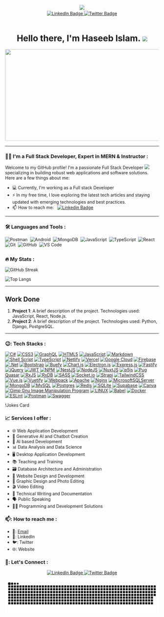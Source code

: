 <div align="center">
<div id="header">
  <img src="https://media.giphy.com/media/M9gbBd9nbDrOTu1Mqx/giphy.gif" width="100"/>
</div>

<div id="badges">
  <a href="your-linkedin-URL">
    <img src="https://img.shields.io/badge/LinkedIn-blue?style=for-the-badge&logo=linkedin&logoColor=white" alt="LinkedIn Badge"/>
  </a>
  <a href="your-twitter-URL">
    <img src="https://img.shields.io/badge/Twitter-blue?style=for-the-badge&logo=twitter&logoColor=white" alt="Twitter Badge"/>
  </a>
</div>
<div>
<img 
src="https://komarev.com/ghpvc/?username=haseeb-islam&style=flat-square&color=blue" alt=""/>
</div>
<h1>
Hello there, I'm Haseeb Islam.
  <img src="https://media.giphy.com/media/hvRJCLFzcasrR4ia7z/giphy.gif" width="30px"/>
</h1>
<div >
  <img src="https://media.giphy.com/media/dWesBcTLavkZuG35MI/giphy.gif" width="600" height="300"/>
</div>

</div>

---

### :man_technologist: I'm a Full Stack Developer, Expert in MERN & Instructor :

Welcome to my GitHub profile! I'm a passionate Full Stack Developer <img src="https://media.giphy.com/media/WUlplcMpOCEmTGBtBW/giphy.gif" width="30"> specializing in building robust web applications and software solutions. Here are a few things about me:

- 💻 Currently, I'm working as a Full stack Developer
- ⚡ In my free time, I love exploring the latest tech articles and staying updated with emerging technologies and best practices.
- 📫 How to reach me: &nbsp; [![Linkedin Badge](https://img.shields.io/badge/-Haseeb-blue?style=flat&logo=Linkedin&logoColor=white)](https://www.linkedin.com/in/haseeb-islam-44123a124)
---

### :hammer_and_wrench: Languages and Tools :

<div>

<img src="https://www.vectorlogo.zone/logos/getpostman/getpostman-icon.svg" title="Postman"  alt="Postman" width="40" height="40"/>&nbsp; <img src="https://www.vectorlogo.zone/logos/android/android-icon.svg" title="Android"  alt="Android" width="40" height="40"/> &nbsp;<img src="https://www.vectorlogo.zone/logos/mongodb/mongodb-icon.svg" title="MongoDB"  alt="MongoDB" width="40" height="40"/>&nbsp; <img src="https://www.vectorlogo.zone/logos/javascript/javascript-icon.svg" title="JavaScript"  alt="JavaScript" width="40" height="40"/>&nbsp; <img src="https://www.vectorlogo.zone/logos/typescriptlang/typescriptlang-icon.svg" title="TypeScript"  alt="TypeScript" width="40" height="40"/>&nbsp; <img src="https://www.vectorlogo.zone/logos/reactjs/reactjs-icon.svg" title="React"  alt="React" width="40" height="40"/>&nbsp; <img src="https://www.vectorlogo.zone/logos/git-scm/git-scm-icon.svg" title="Git"  alt="Git" width="40" height="40"/>&nbsp; <img src="https://www.vectorlogo.zone/logos/github/github-icon.svg" title="GitHub"  alt="GitHub" width="40" height="40"/>&nbsp; <img src="https://www.vectorlogo.zone/logos/visualstudio_code/visualstudio_code-icon.svg" title="VS Code"  alt="VS Code" width="40" height="40"/>&nbsp;

## </div>

### :fire: My Stats :

![GitHub Streak](https://git.io/streak-stats)


![Top Langs](https://github.com/anuraghazra/github-readme-stats)

---

<p dir="auto">

</p>


## Work Done

1. **Project 1**: A brief description of the project. Technologies used: JavaScript, React, Node.js.
2. **Project 2**: A brief description of the project. Technologies used: Python, Django, PostgreSQL.

---

### 😉: Tech Stacks :

<p dir="auto"><a target="_blank" rel="noopener noreferrer nofollow" href="https://camo.githubusercontent.com/9070bda5578330be6a2439488dbe3713cf1dd07d060da060156ed59d8e644e6a/68747470733a2f2f696d672e736869656c64732e696f2f62616467652f632532332d2532333233393132302e7376673f7374796c653d666c61742d737175617265266c6f676f3d632d7368617270266c6f676f436f6c6f723d7768697465"><img src="https://camo.githubusercontent.com/9070bda5578330be6a2439488dbe3713cf1dd07d060da060156ed59d8e644e6a/68747470733a2f2f696d672e736869656c64732e696f2f62616467652f632532332d2532333233393132302e7376673f7374796c653d666c61742d737175617265266c6f676f3d632d7368617270266c6f676f436f6c6f723d7768697465" alt="C#" data-canonical-src="https://img.shields.io/badge/c%23-%23239120.svg?style=flat-square&amp;logo=c-sharp&amp;logoColor=white" style="max-width: 100%;"></a> <a target="_blank" rel="noopener noreferrer nofollow" href="https://camo.githubusercontent.com/e2d25bc989a23b76aa938ca165df7b3083d82131009a4aa20e65e53fdbba89d9/68747470733a2f2f696d672e736869656c64732e696f2f62616467652f637373332d2532333135373242362e7376673f7374796c653d666c61742d737175617265266c6f676f3d63737333266c6f676f436f6c6f723d7768697465"><img src="https://camo.githubusercontent.com/e2d25bc989a23b76aa938ca165df7b3083d82131009a4aa20e65e53fdbba89d9/68747470733a2f2f696d672e736869656c64732e696f2f62616467652f637373332d2532333135373242362e7376673f7374796c653d666c61742d737175617265266c6f676f3d63737333266c6f676f436f6c6f723d7768697465" alt="CSS3" data-canonical-src="https://img.shields.io/badge/css3-%231572B6.svg?style=flat-square&amp;logo=css3&amp;logoColor=white" style="max-width: 100%;"></a> <a target="_blank" rel="noopener noreferrer nofollow" href="https://camo.githubusercontent.com/3c16cf910a0b573094a26df4655595f4ab44da588a3a4867c202fa97566f5c26/68747470733a2f2f696d672e736869656c64732e696f2f62616467652f2d4772617068514c2d4531303039383f7374796c653d666c61742d737175617265266c6f676f3d6772617068716c266c6f676f436f6c6f723d7768697465"><img src="https://camo.githubusercontent.com/3c16cf910a0b573094a26df4655595f4ab44da588a3a4867c202fa97566f5c26/68747470733a2f2f696d672e736869656c64732e696f2f62616467652f2d4772617068514c2d4531303039383f7374796c653d666c61742d737175617265266c6f676f3d6772617068716c266c6f676f436f6c6f723d7768697465" alt="GraphQL" data-canonical-src="https://img.shields.io/badge/-GraphQL-E10098?style=flat-square&amp;logo=graphql&amp;logoColor=white" style="max-width: 100%;"></a> <a target="_blank" rel="noopener noreferrer nofollow" href="https://camo.githubusercontent.com/ddbb9d47f09a06ce01d6ac30bf652d1f83873372b4f64902589cedc28eb998b4/68747470733a2f2f696d672e736869656c64732e696f2f62616467652f68746d6c352d2532334533344632362e7376673f7374796c653d666c61742d737175617265266c6f676f3d68746d6c35266c6f676f436f6c6f723d7768697465"><img src="https://camo.githubusercontent.com/ddbb9d47f09a06ce01d6ac30bf652d1f83873372b4f64902589cedc28eb998b4/68747470733a2f2f696d672e736869656c64732e696f2f62616467652f68746d6c352d2532334533344632362e7376673f7374796c653d666c61742d737175617265266c6f676f3d68746d6c35266c6f676f436f6c6f723d7768697465" alt="HTML5" data-canonical-src="https://img.shields.io/badge/html5-%23E34F26.svg?style=flat-square&amp;logo=html5&amp;logoColor=white" style="max-width: 100%;"></a> <a target="_blank" rel="noopener noreferrer nofollow" href="https://camo.githubusercontent.com/1b8af0599626d412ec5dbd3d70f79a59de430bad2d51c2f6f2017fc37ab19f13/68747470733a2f2f696d672e736869656c64732e696f2f62616467652f6a6176617363726970742d2532333332333333302e7376673f7374796c653d666c61742d737175617265266c6f676f3d6a617661736372697074266c6f676f436f6c6f723d253233463744463145"><img src="https://camo.githubusercontent.com/1b8af0599626d412ec5dbd3d70f79a59de430bad2d51c2f6f2017fc37ab19f13/68747470733a2f2f696d672e736869656c64732e696f2f62616467652f6a6176617363726970742d2532333332333333302e7376673f7374796c653d666c61742d737175617265266c6f676f3d6a617661736372697074266c6f676f436f6c6f723d253233463744463145" alt="JavaScript" data-canonical-src="https://img.shields.io/badge/javascript-%23323330.svg?style=flat-square&amp;logo=javascript&amp;logoColor=%23F7DF1E" style="max-width: 100%;"></a> <a target="_blank" rel="noopener noreferrer nofollow" href="https://camo.githubusercontent.com/c545723faffb0f07b69d900cb88f3adb823bc7ed19a5d7f5bc41d886f42bb2e8/68747470733a2f2f696d672e736869656c64732e696f2f62616467652f6d61726b646f776e2d2532333030303030302e7376673f7374796c653d666c61742d737175617265266c6f676f3d6d61726b646f776e266c6f676f436f6c6f723d7768697465"><img src="https://camo.githubusercontent.com/c545723faffb0f07b69d900cb88f3adb823bc7ed19a5d7f5bc41d886f42bb2e8/68747470733a2f2f696d672e736869656c64732e696f2f62616467652f6d61726b646f776e2d2532333030303030302e7376673f7374796c653d666c61742d737175617265266c6f676f3d6d61726b646f776e266c6f676f436f6c6f723d7768697465" alt="Markdown" data-canonical-src="https://img.shields.io/badge/markdown-%23000000.svg?style=flat-square&amp;logo=markdown&amp;logoColor=white" style="max-width: 100%;"></a> <a target="_blank" rel="noopener noreferrer nofollow" href="https://camo.githubusercontent.com/8df1c647451ee6ca2541eb7c0c2910014c5be564de24a28bf2de82effae686d6/68747470733a2f2f696d672e736869656c64732e696f2f62616467652f7368656c6c5f7363726970742d2532333132313031312e7376673f7374796c653d666c61742d737175617265266c6f676f3d676e752d62617368266c6f676f436f6c6f723d7768697465"><img src="https://camo.githubusercontent.com/8df1c647451ee6ca2541eb7c0c2910014c5be564de24a28bf2de82effae686d6/68747470733a2f2f696d672e736869656c64732e696f2f62616467652f7368656c6c5f7363726970742d2532333132313031312e7376673f7374796c653d666c61742d737175617265266c6f676f3d676e752d62617368266c6f676f436f6c6f723d7768697465" alt="Shell Script" data-canonical-src="https://img.shields.io/badge/shell_script-%23121011.svg?style=flat-square&amp;logo=gnu-bash&amp;logoColor=white" style="max-width: 100%;"></a> <a target="_blank" rel="noopener noreferrer nofollow" href="https://camo.githubusercontent.com/e47744ab8583aa63067423709493ead6d902dfb66dd3ea9b1770e2a960e024b8/68747470733a2f2f696d672e736869656c64732e696f2f62616467652f747970657363726970742d2532333030374143432e7376673f7374796c653d666c61742d737175617265266c6f676f3d74797065736372697074266c6f676f436f6c6f723d7768697465"><img src="https://camo.githubusercontent.com/e47744ab8583aa63067423709493ead6d902dfb66dd3ea9b1770e2a960e024b8/68747470733a2f2f696d672e736869656c64732e696f2f62616467652f747970657363726970742d2532333030374143432e7376673f7374796c653d666c61742d737175617265266c6f676f3d74797065736372697074266c6f676f436f6c6f723d7768697465" alt="TypeScript" data-canonical-src="https://img.shields.io/badge/typescript-%23007ACC.svg?style=flat-square&amp;logo=typescript&amp;logoColor=white" style="max-width: 100%;"></a> <a target="_blank" rel="noopener noreferrer nofollow" href="https://camo.githubusercontent.com/90d65f9ce0090ea5dc7efb645b6c53eb68b335c65c972152f3dd1868583f9476/68747470733a2f2f696d672e736869656c64732e696f2f62616467652f6e65746c6966792d2532333030303030302e7376673f7374796c653d666c61742d737175617265266c6f676f3d6e65746c696679266c6f676f436f6c6f723d23303043374237"><img src="https://camo.githubusercontent.com/90d65f9ce0090ea5dc7efb645b6c53eb68b335c65c972152f3dd1868583f9476/68747470733a2f2f696d672e736869656c64732e696f2f62616467652f6e65746c6966792d2532333030303030302e7376673f7374796c653d666c61742d737175617265266c6f676f3d6e65746c696679266c6f676f436f6c6f723d23303043374237" alt="Netlify" data-canonical-src="https://img.shields.io/badge/netlify-%23000000.svg?style=flat-square&amp;logo=netlify&amp;logoColor=#00C7B7" style="max-width: 100%;"></a> <a target="_blank" rel="noopener noreferrer nofollow" href="https://camo.githubusercontent.com/ea5b121cf2db12377b1f52f823e3659ad58d06df73e5e96b3b2b2664a4487127/68747470733a2f2f696d672e736869656c64732e696f2f62616467652f76657263656c2d2532333030303030302e7376673f7374796c653d666c61742d737175617265266c6f676f3d76657263656c266c6f676f436f6c6f723d7768697465"><img src="https://camo.githubusercontent.com/ea5b121cf2db12377b1f52f823e3659ad58d06df73e5e96b3b2b2664a4487127/68747470733a2f2f696d672e736869656c64732e696f2f62616467652f76657263656c2d2532333030303030302e7376673f7374796c653d666c61742d737175617265266c6f676f3d76657263656c266c6f676f436f6c6f723d7768697465" alt="Vercel" data-canonical-src="https://img.shields.io/badge/vercel-%23000000.svg?style=flat-square&amp;logo=vercel&amp;logoColor=white" style="max-width: 100%;"></a> <a target="_blank" rel="noopener noreferrer nofollow" href="https://camo.githubusercontent.com/14f1ffe64487ea945913338131249986efc38a09e60152ec23f863b3e60bd433/68747470733a2f2f696d672e736869656c64732e696f2f62616467652f476f6f676c65253230436c6f75642d2532333432383546342e7376673f7374796c653d666c61742d737175617265266c6f676f3d676f6f676c652d636c6f7564266c6f676f436f6c6f723d7768697465"><img src="https://camo.githubusercontent.com/14f1ffe64487ea945913338131249986efc38a09e60152ec23f863b3e60bd433/68747470733a2f2f696d672e736869656c64732e696f2f62616467652f476f6f676c65253230436c6f75642d2532333432383546342e7376673f7374796c653d666c61742d737175617265266c6f676f3d676f6f676c652d636c6f7564266c6f676f436f6c6f723d7768697465" alt="Google Cloud" data-canonical-src="https://img.shields.io/badge/Google%20Cloud-%234285F4.svg?style=flat-square&amp;logo=google-cloud&amp;logoColor=white" style="max-width: 100%;"></a> <a target="_blank" rel="noopener noreferrer nofollow" href="https://camo.githubusercontent.com/9a83fe3199e2efb0e43f2d292a8ba0174f8747f6c890a7467a9bf50661263584/68747470733a2f2f696d672e736869656c64732e696f2f62616467652f66697265626173652d2532333033394245352e7376673f7374796c653d666c61742d737175617265266c6f676f3d6669726562617365"><img src="https://camo.githubusercontent.com/9a83fe3199e2efb0e43f2d292a8ba0174f8747f6c890a7467a9bf50661263584/68747470733a2f2f696d672e736869656c64732e696f2f62616467652f66697265626173652d2532333033394245352e7376673f7374796c653d666c61742d737175617265266c6f676f3d6669726562617365" alt="Firebase" data-canonical-src="https://img.shields.io/badge/firebase-%23039BE5.svg?style=flat-square&amp;logo=firebase" style="max-width: 100%;"></a> <a target="_blank" rel="noopener noreferrer nofollow" href="https://camo.githubusercontent.com/c938fb5fb2b45116caf67c9d92ca2447e0914f6fd7c27384b018b50ad3c1b8cd/68747470733a2f2f696d672e736869656c64732e696f2f62616467652f2e4e45542d3543324439313f7374796c653d666c61742d737175617265266c6f676f3d2e6e6574266c6f676f436f6c6f723d7768697465"><img src="https://camo.githubusercontent.com/c938fb5fb2b45116caf67c9d92ca2447e0914f6fd7c27384b018b50ad3c1b8cd/68747470733a2f2f696d672e736869656c64732e696f2f62616467652f2e4e45542d3543324439313f7374796c653d666c61742d737175617265266c6f676f3d2e6e6574266c6f676f436f6c6f723d7768697465" alt=".Net" data-canonical-src="https://img.shields.io/badge/.NET-5C2D91?style=flat-square&amp;logo=.net&amp;logoColor=white" style="max-width: 100%;"></a> <a target="_blank" rel="noopener noreferrer nofollow" href="https://camo.githubusercontent.com/b30170f308d5a07b086660f2d0b3eb175d8e6f68acaec40d2cd4e5d069865519/68747470733a2f2f696d672e736869656c64732e696f2f62616467652f626f6f7473747261702d2532333536334437432e7376673f7374796c653d666c61742d737175617265266c6f676f3d626f6f747374726170266c6f676f436f6c6f723d7768697465"><img src="https://camo.githubusercontent.com/b30170f308d5a07b086660f2d0b3eb175d8e6f68acaec40d2cd4e5d069865519/68747470733a2f2f696d672e736869656c64732e696f2f62616467652f626f6f7473747261702d2532333536334437432e7376673f7374796c653d666c61742d737175617265266c6f676f3d626f6f747374726170266c6f676f436f6c6f723d7768697465" alt="Bootstrap" data-canonical-src="https://img.shields.io/badge/bootstrap-%23563D7C.svg?style=flat-square&amp;logo=bootstrap&amp;logoColor=white" style="max-width: 100%;"></a> <a target="_blank" rel="noopener noreferrer nofollow" href="https://camo.githubusercontent.com/1be0112cc1793d47839a89eaf71f5ea4a422dbf78f989fa82e7c18acb089b846/68747470733a2f2f696d672e736869656c64732e696f2f62616467652f42756566792d3739353744353f7374796c653d666c61742d737175617265266c6f676f3d6275656679266c6f676f436f6c6f723d343832383945"><img src="https://camo.githubusercontent.com/1be0112cc1793d47839a89eaf71f5ea4a422dbf78f989fa82e7c18acb089b846/68747470733a2f2f696d672e736869656c64732e696f2f62616467652f42756566792d3739353744353f7374796c653d666c61742d737175617265266c6f676f3d6275656679266c6f676f436f6c6f723d343832383945" alt="Buefy" data-canonical-src="https://img.shields.io/badge/Buefy-7957D5?style=flat-square&amp;logo=buefy&amp;logoColor=48289E" style="max-width: 100%;"></a> <a target="_blank" rel="noopener noreferrer nofollow" href="https://camo.githubusercontent.com/a03f3e23a71704357872511e8f11d702ceb56cc1808f725083e42c0af4cb17ae/68747470733a2f2f696d672e736869656c64732e696f2f62616467652f63686172742e6a732d4635373838442e7376673f7374796c653d666c61742d737175617265266c6f676f3d63686172742e6a73266c6f676f436f6c6f723d7768697465"><img src="https://camo.githubusercontent.com/a03f3e23a71704357872511e8f11d702ceb56cc1808f725083e42c0af4cb17ae/68747470733a2f2f696d672e736869656c64732e696f2f62616467652f63686172742e6a732d4635373838442e7376673f7374796c653d666c61742d737175617265266c6f676f3d63686172742e6a73266c6f676f436f6c6f723d7768697465" alt="Chart.js" data-canonical-src="https://img.shields.io/badge/chart.js-F5788D.svg?style=flat-square&amp;logo=chart.js&amp;logoColor=white" style="max-width: 100%;"></a> <a target="_blank" rel="noopener noreferrer nofollow" href="https://camo.githubusercontent.com/215614f3972eaf052585cd26cd524a0e29163e7cd9990040582f7e4a6517a7bf/68747470733a2f2f696d672e736869656c64732e696f2f62616467652f456c656374726f6e2d3139313937303f7374796c653d666c61742d737175617265266c6f676f3d456c656374726f6e266c6f676f436f6c6f723d7768697465"><img src="https://camo.githubusercontent.com/215614f3972eaf052585cd26cd524a0e29163e7cd9990040582f7e4a6517a7bf/68747470733a2f2f696d672e736869656c64732e696f2f62616467652f456c656374726f6e2d3139313937303f7374796c653d666c61742d737175617265266c6f676f3d456c656374726f6e266c6f676f436f6c6f723d7768697465" alt="Electron.js" data-canonical-src="https://img.shields.io/badge/Electron-191970?style=flat-square&amp;logo=Electron&amp;logoColor=white" style="max-width: 100%;"></a> <a target="_blank" rel="noopener noreferrer nofollow" href="https://camo.githubusercontent.com/edeed4da91bf97f8a08c798584bf3b95a49dae791a2a6a1121516c9a06a2964d/68747470733a2f2f696d672e736869656c64732e696f2f62616467652f657870726573732e6a732d2532333430346435392e7376673f7374796c653d666c61742d737175617265266c6f676f3d65787072657373266c6f676f436f6c6f723d253233363144414642"><img src="https://camo.githubusercontent.com/edeed4da91bf97f8a08c798584bf3b95a49dae791a2a6a1121516c9a06a2964d/68747470733a2f2f696d672e736869656c64732e696f2f62616467652f657870726573732e6a732d2532333430346435392e7376673f7374796c653d666c61742d737175617265266c6f676f3d65787072657373266c6f676f436f6c6f723d253233363144414642" alt="Express.js" data-canonical-src="https://img.shields.io/badge/express.js-%23404d59.svg?style=flat-square&amp;logo=express&amp;logoColor=%2361DAFB" style="max-width: 100%;"></a> <a target="_blank" rel="noopener noreferrer nofollow" href="https://camo.githubusercontent.com/c38db91fb7d56a035133e7c8f80645db84269b4d92e5286cd03bb7a90ab65f27/68747470733a2f2f696d672e736869656c64732e696f2f62616467652f666173746966792d2532333030303030302e7376673f7374796c653d666c61742d737175617265266c6f676f3d66617374696679266c6f676f436f6c6f723d7768697465"><img src="https://camo.githubusercontent.com/c38db91fb7d56a035133e7c8f80645db84269b4d92e5286cd03bb7a90ab65f27/68747470733a2f2f696d672e736869656c64732e696f2f62616467652f666173746966792d2532333030303030302e7376673f7374796c653d666c61742d737175617265266c6f676f3d66617374696679266c6f676f436f6c6f723d7768697465" alt="Fastify" data-canonical-src="https://img.shields.io/badge/fastify-%23000000.svg?style=flat-square&amp;logo=fastify&amp;logoColor=white" style="max-width: 100%;"></a> <a target="_blank" rel="noopener noreferrer nofollow" href="https://camo.githubusercontent.com/b136ed2dbf43f85ad16671830778d6a7e20609c9fecd3ed14964a53d4fc14dc5/68747470733a2f2f696d672e736869656c64732e696f2f62616467652f6a71756572792d2532333037363941442e7376673f7374796c653d666c61742d737175617265266c6f676f3d6a7175657279266c6f676f436f6c6f723d7768697465"><img src="https://camo.githubusercontent.com/b136ed2dbf43f85ad16671830778d6a7e20609c9fecd3ed14964a53d4fc14dc5/68747470733a2f2f696d672e736869656c64732e696f2f62616467652f6a71756572792d2532333037363941442e7376673f7374796c653d666c61742d737175617265266c6f676f3d6a7175657279266c6f676f436f6c6f723d7768697465" alt="jQuery" data-canonical-src="https://img.shields.io/badge/jquery-%230769AD.svg?style=flat-square&amp;logo=jquery&amp;logoColor=white" style="max-width: 100%;"></a> <a target="_blank" rel="noopener noreferrer nofollow" href="https://camo.githubusercontent.com/f34861796a7782eff585a072a5a585ba595ed2a8ac895d9aa63c71f2ecdf2708/68747470733a2f2f696d672e736869656c64732e696f2f62616467652f4a57542d626c61636b3f7374796c653d666c61742d737175617265266c6f676f3d4a534f4e253230776562253230746f6b656e73"><img src="https://camo.githubusercontent.com/f34861796a7782eff585a072a5a585ba595ed2a8ac895d9aa63c71f2ecdf2708/68747470733a2f2f696d672e736869656c64732e696f2f62616467652f4a57542d626c61636b3f7374796c653d666c61742d737175617265266c6f676f3d4a534f4e253230776562253230746f6b656e73" alt="JWT" data-canonical-src="https://img.shields.io/badge/JWT-black?style=flat-square&amp;logo=JSON%20web%20tokens" style="max-width: 100%;"></a> <a target="_blank" rel="noopener noreferrer nofollow" href="https://camo.githubusercontent.com/b3690ef695822f3c51e2cdd9e162b3f1251a18d8bdea5fcbe33e9439a2317f9e/68747470733a2f2f696d672e736869656c64732e696f2f62616467652f4e504d2d2532333030303030302e7376673f7374796c653d666c61742d737175617265266c6f676f3d6e706d266c6f676f436f6c6f723d7768697465"><img src="https://camo.githubusercontent.com/b3690ef695822f3c51e2cdd9e162b3f1251a18d8bdea5fcbe33e9439a2317f9e/68747470733a2f2f696d672e736869656c64732e696f2f62616467652f4e504d2d2532333030303030302e7376673f7374796c653d666c61742d737175617265266c6f676f3d6e706d266c6f676f436f6c6f723d7768697465" alt="NPM" data-canonical-src="https://img.shields.io/badge/NPM-%23000000.svg?style=flat-square&amp;logo=npm&amp;logoColor=white" style="max-width: 100%;"></a> <a target="_blank" rel="noopener noreferrer nofollow" href="https://camo.githubusercontent.com/f0b147a1856b007e4754aa022fba0565c4c8333bc1a71f1a77fdf1e238b2ce41/68747470733a2f2f696d672e736869656c64732e696f2f62616467652f6e6573746a732d2532334530323334452e7376673f7374796c653d666c61742d737175617265266c6f676f3d6e6573746a73266c6f676f436f6c6f723d7768697465"><img src="https://camo.githubusercontent.com/f0b147a1856b007e4754aa022fba0565c4c8333bc1a71f1a77fdf1e238b2ce41/68747470733a2f2f696d672e736869656c64732e696f2f62616467652f6e6573746a732d2532334530323334452e7376673f7374796c653d666c61742d737175617265266c6f676f3d6e6573746a73266c6f676f436f6c6f723d7768697465" alt="NestJS" data-canonical-src="https://img.shields.io/badge/nestjs-%23E0234E.svg?style=flat-square&amp;logo=nestjs&amp;logoColor=white" style="max-width: 100%;"></a> <a target="_blank" rel="noopener noreferrer nofollow" href="https://camo.githubusercontent.com/bc10a977b84d2c695fce51e46a7c262ca8b0970216d7d458aed3dbf25d2ac087/68747470733a2f2f696d672e736869656c64732e696f2f62616467652f6e6f64652e6a732d3644413535463f7374796c653d666c61742d737175617265266c6f676f3d6e6f64652e6a73266c6f676f436f6c6f723d7768697465"><img src="https://camo.githubusercontent.com/bc10a977b84d2c695fce51e46a7c262ca8b0970216d7d458aed3dbf25d2ac087/68747470733a2f2f696d672e736869656c64732e696f2f62616467652f6e6f64652e6a732d3644413535463f7374796c653d666c61742d737175617265266c6f676f3d6e6f64652e6a73266c6f676f436f6c6f723d7768697465" alt="NodeJS" data-canonical-src="https://img.shields.io/badge/node.js-6DA55F?style=flat-square&amp;logo=node.js&amp;logoColor=white" style="max-width: 100%;"></a> <a target="_blank" rel="noopener noreferrer nofollow" href="https://camo.githubusercontent.com/c562a5c5da71d26d05a28decf64626321625ab516e5aade495315bdd57b3e796/68747470733a2f2f696d672e736869656c64732e696f2f62616467652f4e7578742d626c61636b3f7374796c653d666c61742d737175617265266c6f676f3d6e7578742e6a73266c6f676f436f6c6f723d7768697465"><img src="https://camo.githubusercontent.com/c562a5c5da71d26d05a28decf64626321625ab516e5aade495315bdd57b3e796/68747470733a2f2f696d672e736869656c64732e696f2f62616467652f4e7578742d626c61636b3f7374796c653d666c61742d737175617265266c6f676f3d6e7578742e6a73266c6f676f436f6c6f723d7768697465" alt="NuxtJS" data-canonical-src="https://img.shields.io/badge/Nuxt-black?style=flat-square&amp;logo=nuxt.js&amp;logoColor=white" style="max-width: 100%;"></a> <a target="_blank" rel="noopener noreferrer nofollow" href="https://camo.githubusercontent.com/cbdb2d5aa66c7b1a7e5f435c76f9c2ddf12f84e6d925dcd4087a3f37a8573dd7/68747470733a2f2f696d672e736869656c64732e696f2f62616467652f70352e6a732d4544323235443f7374796c653d666c61742d737175617265266c6f676f3d70352e6a73266c6f676f436f6c6f723d464646464646"><img src="https://camo.githubusercontent.com/cbdb2d5aa66c7b1a7e5f435c76f9c2ddf12f84e6d925dcd4087a3f37a8573dd7/68747470733a2f2f696d672e736869656c64732e696f2f62616467652f70352e6a732d4544323235443f7374796c653d666c61742d737175617265266c6f676f3d70352e6a73266c6f676f436f6c6f723d464646464646" alt="p5js" data-canonical-src="https://img.shields.io/badge/p5.js-ED225D?style=flat-square&amp;logo=p5.js&amp;logoColor=FFFFFF" style="max-width: 100%;"></a> <a target="_blank" rel="noopener noreferrer nofollow" href="https://camo.githubusercontent.com/2667b952429c4b4c718a500b3373aeead046c5b0dc9529abcd9f56b3f2aaafb4/68747470733a2f2f696d672e736869656c64732e696f2f62616467652f5075672d4646463f7374796c653d666c61742d737175617265266c6f676f3d707567266c6f676f436f6c6f723d413836343534"><img src="https://camo.githubusercontent.com/2667b952429c4b4c718a500b3373aeead046c5b0dc9529abcd9f56b3f2aaafb4/68747470733a2f2f696d672e736869656c64732e696f2f62616467652f5075672d4646463f7374796c653d666c61742d737175617265266c6f676f3d707567266c6f676f436f6c6f723d413836343534" alt="Pug" data-canonical-src="https://img.shields.io/badge/Pug-FFF?style=flat-square&amp;logo=pug&amp;logoColor=A86454" style="max-width: 100%;"></a> <a href="https://img.shields.io/badge/Quasar-16B7FB?style=flat-square&amp;logo=quasar&amp;logoColor=black" rel="nofollow">Quasar</a> <a target="_blank" rel="noopener noreferrer nofollow" href="https://camo.githubusercontent.com/de5ed331c89afbf10663263dafba86a36e2968f6980836908dd0b617105adca6/68747470733a2f2f696d672e736869656c64732e696f2f62616467652f72786a732d2532334237313738432e7376673f7374796c653d666c61742d737175617265266c6f676f3d726561637469766578266c6f676f436f6c6f723d7768697465"><img src="https://camo.githubusercontent.com/de5ed331c89afbf10663263dafba86a36e2968f6980836908dd0b617105adca6/68747470733a2f2f696d672e736869656c64732e696f2f62616467652f72786a732d2532334237313738432e7376673f7374796c653d666c61742d737175617265266c6f676f3d726561637469766578266c6f676f436f6c6f723d7768697465" alt="RxJS" data-canonical-src="https://img.shields.io/badge/rxjs-%23B7178C.svg?style=flat-square&amp;logo=reactivex&amp;logoColor=white" style="max-width: 100%;"></a> <a target="_blank" rel="noopener noreferrer nofollow" href="https://camo.githubusercontent.com/de5ed331c89afbf10663263dafba86a36e2968f6980836908dd0b617105adca6/68747470733a2f2f696d672e736869656c64732e696f2f62616467652f72786a732d2532334237313738432e7376673f7374796c653d666c61742d737175617265266c6f676f3d726561637469766578266c6f676f436f6c6f723d7768697465"><img src="https://camo.githubusercontent.com/de5ed331c89afbf10663263dafba86a36e2968f6980836908dd0b617105adca6/68747470733a2f2f696d672e736869656c64732e696f2f62616467652f72786a732d2532334237313738432e7376673f7374796c653d666c61742d737175617265266c6f676f3d726561637469766578266c6f676f436f6c6f723d7768697465" alt="RxDB" data-canonical-src="https://img.shields.io/badge/rxjs-%23B7178C.svg?style=flat-square&amp;logo=reactivex&amp;logoColor=white" style="max-width: 100%;"></a> <a target="_blank" rel="noopener noreferrer nofollow" href="https://camo.githubusercontent.com/ea61daeeace8d8828248397eddadeef95376bcd4f0d359a873845f29cf4658bf/68747470733a2f2f696d672e736869656c64732e696f2f62616467652f534153532d686f7470696e6b2e7376673f7374796c653d666c61742d737175617265266c6f676f3d53415353266c6f676f436f6c6f723d7768697465"><img src="https://camo.githubusercontent.com/ea61daeeace8d8828248397eddadeef95376bcd4f0d359a873845f29cf4658bf/68747470733a2f2f696d672e736869656c64732e696f2f62616467652f534153532d686f7470696e6b2e7376673f7374796c653d666c61742d737175617265266c6f676f3d53415353266c6f676f436f6c6f723d7768697465" alt="SASS" data-canonical-src="https://img.shields.io/badge/SASS-hotpink.svg?style=flat-square&amp;logo=SASS&amp;logoColor=white" style="max-width: 100%;"></a> <a target="_blank" rel="noopener noreferrer nofollow" href="https://camo.githubusercontent.com/4e6ab29797212dc8ae1c27602f76bff6b63873b2b7f8e711333b14f79dd0c952/68747470733a2f2f696d672e736869656c64732e696f2f62616467652f536f636b65742e696f2d626c61636b3f7374796c653d666c61742d737175617265266c6f676f3d736f636b65742e696f266261646765436f6c6f723d303130313031"><img src="https://camo.githubusercontent.com/4e6ab29797212dc8ae1c27602f76bff6b63873b2b7f8e711333b14f79dd0c952/68747470733a2f2f696d672e736869656c64732e696f2f62616467652f536f636b65742e696f2d626c61636b3f7374796c653d666c61742d737175617265266c6f676f3d736f636b65742e696f266261646765436f6c6f723d303130313031" alt="Socket.io" data-canonical-src="https://img.shields.io/badge/Socket.io-black?style=flat-square&amp;logo=socket.io&amp;badgeColor=010101" style="max-width: 100%;"></a> <a target="_blank" rel="noopener noreferrer nofollow" href="https://camo.githubusercontent.com/af419f85c4b5cf9ca6ff59d1d6bda03a0566c07698d4ed3189ce8f65312e47b7/68747470733a2f2f696d672e736869656c64732e696f2f62616467652f7374726170692d2532333245374545412e7376673f7374796c653d666c61742d737175617265266c6f676f3d737472617069266c6f676f436f6c6f723d7768697465"><img src="https://camo.githubusercontent.com/af419f85c4b5cf9ca6ff59d1d6bda03a0566c07698d4ed3189ce8f65312e47b7/68747470733a2f2f696d672e736869656c64732e696f2f62616467652f7374726170692d2532333245374545412e7376673f7374796c653d666c61742d737175617265266c6f676f3d737472617069266c6f676f436f6c6f723d7768697465" alt="Strapi" data-canonical-src="https://img.shields.io/badge/strapi-%232E7EEA.svg?style=flat-square&amp;logo=strapi&amp;logoColor=white" style="max-width: 100%;"></a> <a target="_blank" rel="noopener noreferrer nofollow" href="https://camo.githubusercontent.com/62fe7639a6c62ea3c19b1427563548e2288293b05edd616b20f74d0daad63fa0/68747470733a2f2f696d672e736869656c64732e696f2f62616467652f7461696c77696e646373732d2532333338423241432e7376673f7374796c653d666c61742d737175617265266c6f676f3d7461696c77696e642d637373266c6f676f436f6c6f723d7768697465"><img src="https://camo.githubusercontent.com/62fe7639a6c62ea3c19b1427563548e2288293b05edd616b20f74d0daad63fa0/68747470733a2f2f696d672e736869656c64732e696f2f62616467652f7461696c77696e646373732d2532333338423241432e7376673f7374796c653d666c61742d737175617265266c6f676f3d7461696c77696e642d637373266c6f676f436f6c6f723d7768697465" alt="TailwindCSS" data-canonical-src="https://img.shields.io/badge/tailwindcss-%2338B2AC.svg?style=flat-square&amp;logo=tailwind-css&amp;logoColor=white" style="max-width: 100%;"></a> <a target="_blank" rel="noopener noreferrer nofollow" href="https://camo.githubusercontent.com/d2defba04536fe06abda605ea3fa9c78b1fafe2fb997b5056800708ddf45fcac/68747470733a2f2f696d672e736869656c64732e696f2f62616467652f7675656a732d2532333335343935652e7376673f7374796c653d666c61742d737175617265266c6f676f3d767565646f746a73266c6f676f436f6c6f723d253233344643303844"><img src="https://camo.githubusercontent.com/d2defba04536fe06abda605ea3fa9c78b1fafe2fb997b5056800708ddf45fcac/68747470733a2f2f696d672e736869656c64732e696f2f62616467652f7675656a732d2532333335343935652e7376673f7374796c653d666c61742d737175617265266c6f676f3d767565646f746a73266c6f676f436f6c6f723d253233344643303844" alt="Vue.js" data-canonical-src="https://img.shields.io/badge/vuejs-%2335495e.svg?style=flat-square&amp;logo=vuedotjs&amp;logoColor=%234FC08D" style="max-width: 100%;"></a> <a target="_blank" rel="noopener noreferrer nofollow" href="https://camo.githubusercontent.com/78b2efb6dcdb3f6ab915b878247363604a2015174389621d8c64c773852e3f87/68747470733a2f2f696d672e736869656c64732e696f2f62616467652f567565746966792d3138363743303f7374796c653d666c61742d737175617265266c6f676f3d76756574696679266c6f676f436f6c6f723d414544444646"><img src="https://camo.githubusercontent.com/78b2efb6dcdb3f6ab915b878247363604a2015174389621d8c64c773852e3f87/68747470733a2f2f696d672e736869656c64732e696f2f62616467652f567565746966792d3138363743303f7374796c653d666c61742d737175617265266c6f676f3d76756574696679266c6f676f436f6c6f723d414544444646" alt="Vuetify" data-canonical-src="https://img.shields.io/badge/Vuetify-1867C0?style=flat-square&amp;logo=vuetify&amp;logoColor=AEDDFF" style="max-width: 100%;"></a> <a target="_blank" rel="noopener noreferrer nofollow" href="https://camo.githubusercontent.com/6dff7691e55590e44d0bdc1c603d58fc66b7bfa7efc40baaeedb425505d205be/68747470733a2f2f696d672e736869656c64732e696f2f62616467652f7765627061636b2d2532333844443646392e7376673f7374796c653d666c61742d737175617265266c6f676f3d7765627061636b266c6f676f436f6c6f723d626c61636b"><img src="https://camo.githubusercontent.com/6dff7691e55590e44d0bdc1c603d58fc66b7bfa7efc40baaeedb425505d205be/68747470733a2f2f696d672e736869656c64732e696f2f62616467652f7765627061636b2d2532333844443646392e7376673f7374796c653d666c61742d737175617265266c6f676f3d7765627061636b266c6f676f436f6c6f723d626c61636b" alt="Webpack" data-canonical-src="https://img.shields.io/badge/webpack-%238DD6F9.svg?style=flat-square&amp;logo=webpack&amp;logoColor=black" style="max-width: 100%;"></a> <a target="_blank" rel="noopener noreferrer nofollow" href="https://camo.githubusercontent.com/e21fff118324075cf4e63ea2648fb26c9fbdb1507eb5414c648f8f0664902587/68747470733a2f2f696d672e736869656c64732e696f2f62616467652f6170616368652d2532334434323032392e7376673f7374796c653d666c61742d737175617265266c6f676f3d617061636865266c6f676f436f6c6f723d7768697465"><img src="https://camo.githubusercontent.com/e21fff118324075cf4e63ea2648fb26c9fbdb1507eb5414c648f8f0664902587/68747470733a2f2f696d672e736869656c64732e696f2f62616467652f6170616368652d2532334434323032392e7376673f7374796c653d666c61742d737175617265266c6f676f3d617061636865266c6f676f436f6c6f723d7768697465" alt="Apache" data-canonical-src="https://img.shields.io/badge/apache-%23D42029.svg?style=flat-square&amp;logo=apache&amp;logoColor=white" style="max-width: 100%;"></a> <a target="_blank" rel="noopener noreferrer nofollow" href="https://camo.githubusercontent.com/725d8197caadf9ee95c39594447572dd582353a0636d44a3f074bc6abccc0596/68747470733a2f2f696d672e736869656c64732e696f2f62616467652f6e67696e782d2532333030393633392e7376673f7374796c653d666c61742d737175617265266c6f676f3d6e67696e78266c6f676f436f6c6f723d7768697465"><img src="https://camo.githubusercontent.com/725d8197caadf9ee95c39594447572dd582353a0636d44a3f074bc6abccc0596/68747470733a2f2f696d672e736869656c64732e696f2f62616467652f6e67696e782d2532333030393633392e7376673f7374796c653d666c61742d737175617265266c6f676f3d6e67696e78266c6f676f436f6c6f723d7768697465" alt="Nginx" data-canonical-src="https://img.shields.io/badge/nginx-%23009639.svg?style=flat-square&amp;logo=nginx&amp;logoColor=white" style="max-width: 100%;"></a> <a target="_blank" rel="noopener noreferrer nofollow" href="https://camo.githubusercontent.com/b36dfc0bb057a6a38c7d69c4787a7214c940acb543b471914690d353a73a602d/68747470733a2f2f696d672e736869656c64732e696f2f62616467652f4d6963726f736f667425323053514c25323053657665722d4343323932373f7374796c653d666c61742d737175617265266c6f676f3d6d6963726f736f667425323073716c253230736572766572266c6f676f436f6c6f723d7768697465"><img src="https://camo.githubusercontent.com/b36dfc0bb057a6a38c7d69c4787a7214c940acb543b471914690d353a73a602d/68747470733a2f2f696d672e736869656c64732e696f2f62616467652f4d6963726f736f667425323053514c25323053657665722d4343323932373f7374796c653d666c61742d737175617265266c6f676f3d6d6963726f736f667425323073716c253230736572766572266c6f676f436f6c6f723d7768697465" alt="MicrosoftSQLServer" data-canonical-src="https://img.shields.io/badge/Microsoft%20SQL%20Sever-CC2927?style=flat-square&amp;logo=microsoft%20sql%20server&amp;logoColor=white" style="max-width: 100%;"></a> <a target="_blank" rel="noopener noreferrer nofollow" href="https://camo.githubusercontent.com/ba6b8ff7ba7711c6bf7edbfe6a7790f35c0154f0c286f9c75115c4457712f33a/68747470733a2f2f696d672e736869656c64732e696f2f62616467652f4d6f6e676f44422d2532333465613934622e7376673f7374796c653d666c61742d737175617265266c6f676f3d6d6f6e676f6462266c6f676f436f6c6f723d7768697465"><img src="https://camo.githubusercontent.com/ba6b8ff7ba7711c6bf7edbfe6a7790f35c0154f0c286f9c75115c4457712f33a/68747470733a2f2f696d672e736869656c64732e696f2f62616467652f4d6f6e676f44422d2532333465613934622e7376673f7374796c653d666c61742d737175617265266c6f676f3d6d6f6e676f6462266c6f676f436f6c6f723d7768697465" alt="MongoDB" data-canonical-src="https://img.shields.io/badge/MongoDB-%234ea94b.svg?style=flat-square&amp;logo=mongodb&amp;logoColor=white" style="max-width: 100%;"></a> <a target="_blank" rel="noopener noreferrer nofollow" href="https://camo.githubusercontent.com/684cec5aba4928826d297b765acdd61ae551b7df410942b3278aefaaf15aceaf/68747470733a2f2f696d672e736869656c64732e696f2f62616467652f6d7973716c2d2532333030662e7376673f7374796c653d666c61742d737175617265266c6f676f3d6d7973716c266c6f676f436f6c6f723d7768697465"><img src="https://camo.githubusercontent.com/684cec5aba4928826d297b765acdd61ae551b7df410942b3278aefaaf15aceaf/68747470733a2f2f696d672e736869656c64732e696f2f62616467652f6d7973716c2d2532333030662e7376673f7374796c653d666c61742d737175617265266c6f676f3d6d7973716c266c6f676f436f6c6f723d7768697465" alt="MySQL" data-canonical-src="https://img.shields.io/badge/mysql-%2300f.svg?style=flat-square&amp;logo=mysql&amp;logoColor=white" style="max-width: 100%;"></a> <a target="_blank" rel="noopener noreferrer nofollow" href="https://camo.githubusercontent.com/af579e0f9b99d83d0f1806f5a0c93ea6808d6f78c19d0fa6824720f871d9b3a9/68747470733a2f2f696d672e736869656c64732e696f2f62616467652f706f7374677265732d2532333331363139322e7376673f7374796c653d666c61742d737175617265266c6f676f3d706f737467726573716c266c6f676f436f6c6f723d7768697465"><img src="https://camo.githubusercontent.com/af579e0f9b99d83d0f1806f5a0c93ea6808d6f78c19d0fa6824720f871d9b3a9/68747470733a2f2f696d672e736869656c64732e696f2f62616467652f706f7374677265732d2532333331363139322e7376673f7374796c653d666c61742d737175617265266c6f676f3d706f737467726573716c266c6f676f436f6c6f723d7768697465" alt="Postgres" data-canonical-src="https://img.shields.io/badge/postgres-%23316192.svg?style=flat-square&amp;logo=postgresql&amp;logoColor=white" style="max-width: 100%;"></a> <a target="_blank" rel="noopener noreferrer nofollow" href="https://camo.githubusercontent.com/790f6f845fc512a976b96398cd9f1e5070e4bff0588abe2fa90653c5e4602629/68747470733a2f2f696d672e736869656c64732e696f2f62616467652f72656469732d2532334444303033312e7376673f7374796c653d666c61742d737175617265266c6f676f3d7265646973266c6f676f436f6c6f723d7768697465"><img src="https://camo.githubusercontent.com/790f6f845fc512a976b96398cd9f1e5070e4bff0588abe2fa90653c5e4602629/68747470733a2f2f696d672e736869656c64732e696f2f62616467652f72656469732d2532334444303033312e7376673f7374796c653d666c61742d737175617265266c6f676f3d7265646973266c6f676f436f6c6f723d7768697465" alt="Redis" data-canonical-src="https://img.shields.io/badge/redis-%23DD0031.svg?style=flat-square&amp;logo=redis&amp;logoColor=white" style="max-width: 100%;"></a> <a target="_blank" rel="noopener noreferrer nofollow" href="https://camo.githubusercontent.com/b081ba5eb1536d87a86f7e4b54e1fef7033074de05633a077b7c513ee2998b7e/68747470733a2f2f696d672e736869656c64732e696f2f62616467652f73716c6974652d2532333037343035652e7376673f7374796c653d666c61742d737175617265266c6f676f3d73716c697465266c6f676f436f6c6f723d7768697465"><img src="https://camo.githubusercontent.com/b081ba5eb1536d87a86f7e4b54e1fef7033074de05633a077b7c513ee2998b7e/68747470733a2f2f696d672e736869656c64732e696f2f62616467652f73716c6974652d2532333037343035652e7376673f7374796c653d666c61742d737175617265266c6f676f3d73716c697465266c6f676f436f6c6f723d7768697465" alt="SQLite" data-canonical-src="https://img.shields.io/badge/sqlite-%2307405e.svg?style=flat-square&amp;logo=sqlite&amp;logoColor=white" style="max-width: 100%;"></a> 	<a target="_blank" rel="noopener noreferrer nofollow" href="https://camo.githubusercontent.com/3fbc6a703e7fa820c3c3ef0ec783e59b2efdd3a9d35a479ac997a8518f245907/68747470733a2f2f696d672e736869656c64732e696f2f62616467652f53757061626173652d3345434638453f7374796c653d666c61742d737175617265266c6f676f3d7375706162617365266c6f676f436f6c6f723d7768697465"><img src="https://camo.githubusercontent.com/3fbc6a703e7fa820c3c3ef0ec783e59b2efdd3a9d35a479ac997a8518f245907/68747470733a2f2f696d672e736869656c64732e696f2f62616467652f53757061626173652d3345434638453f7374796c653d666c61742d737175617265266c6f676f3d7375706162617365266c6f676f436f6c6f723d7768697465" alt="Supabase" data-canonical-src="https://img.shields.io/badge/Supabase-3ECF8E?style=flat-square&amp;logo=supabase&amp;logoColor=white" style="max-width: 100%;"></a> <a target="_blank" rel="noopener noreferrer nofollow" href="https://camo.githubusercontent.com/05c14b0c19cdb0588ca4299679ae044c1cbd53c17aa2211e81eb199d368c8deb/68747470733a2f2f696d672e736869656c64732e696f2f62616467652f43616e76612d2532333030433443432e7376673f7374796c653d666c61742d737175617265266c6f676f3d43616e7661266c6f676f436f6c6f723d7768697465"><img src="https://camo.githubusercontent.com/05c14b0c19cdb0588ca4299679ae044c1cbd53c17aa2211e81eb199d368c8deb/68747470733a2f2f696d672e736869656c64732e696f2f62616467652f43616e76612d2532333030433443432e7376673f7374796c653d666c61742d737175617265266c6f676f3d43616e7661266c6f676f436f6c6f723d7768697465" alt="Canva" data-canonical-src="https://img.shields.io/badge/Canva-%2300C4CC.svg?style=flat-square&amp;logo=Canva&amp;logoColor=white" style="max-width: 100%;"></a> <a target="_blank" rel="noopener noreferrer nofollow" href="https://camo.githubusercontent.com/58b3c28846bd109d8187f535460df5020fcb227286b12f8d86378f9c089f9886/68747470733a2f2f696d672e736869656c64732e696f2f62616467652f47696d702d3635374438423f7374796c653d666c61742d737175617265266c6f676f3d67696d70266c6f676f436f6c6f723d464646464646"><img src="https://camo.githubusercontent.com/58b3c28846bd109d8187f535460df5020fcb227286b12f8d86378f9c089f9886/68747470733a2f2f696d672e736869656c64732e696f2f62616467652f47696d702d3635374438423f7374796c653d666c61742d737175617265266c6f676f3d67696d70266c6f676f436f6c6f723d464646464646" alt="Gimp Gnu Image Manipulation Program" data-canonical-src="https://img.shields.io/badge/Gimp-657D8B?style=flat-square&amp;logo=gimp&amp;logoColor=FFFFFF" style="max-width: 100%;"></a> <a target="_blank" rel="noopener noreferrer nofollow" href="https://camo.githubusercontent.com/25cbf3996eb5a76bdd74b8ac41cecf408505f7a6437963a96a9eff3ed19d9076/68747470733a2f2f696d672e736869656c64732e696f2f62616467652f4c696e75782d4643433632343f7374796c653d666c61742d737175617265266c6f676f3d6c696e7578266c6f676f436f6c6f723d626c61636b"><img src="https://camo.githubusercontent.com/25cbf3996eb5a76bdd74b8ac41cecf408505f7a6437963a96a9eff3ed19d9076/68747470733a2f2f696d672e736869656c64732e696f2f62616467652f4c696e75782d4643433632343f7374796c653d666c61742d737175617265266c6f676f3d6c696e7578266c6f676f436f6c6f723d626c61636b" alt="LINUX" data-canonical-src="https://img.shields.io/badge/Linux-FCC624?style=flat-square&amp;logo=linux&amp;logoColor=black" style="max-width: 100%;"></a> <a target="_blank" rel="noopener noreferrer nofollow" href="https://camo.githubusercontent.com/cc5827e85ae183edff084ec2c4d9f91d2da63ba761e3d91595eb85b6f408ae9f/68747470733a2f2f696d672e736869656c64732e696f2f62616467652f426162656c2d4639444333653f7374796c653d666c61742d737175617265266c6f676f3d626162656c266c6f676f436f6c6f723d626c61636b"><img src="https://camo.githubusercontent.com/cc5827e85ae183edff084ec2c4d9f91d2da63ba761e3d91595eb85b6f408ae9f/68747470733a2f2f696d672e736869656c64732e696f2f62616467652f426162656c2d4639444333653f7374796c653d666c61742d737175617265266c6f676f3d626162656c266c6f676f436f6c6f723d626c61636b" alt="Babel" data-canonical-src="https://img.shields.io/badge/Babel-F9DC3e?style=flat-square&amp;logo=babel&amp;logoColor=black" style="max-width: 100%;"></a> <a target="_blank" rel="noopener noreferrer nofollow" href="https://camo.githubusercontent.com/fda2e5b3fed88fb56a115a989a41db6f015c8f4bf4f3b79226baff9fe9ca96f5/68747470733a2f2f696d672e736869656c64732e696f2f62616467652f646f636b65722d2532333064623765642e7376673f7374796c653d666c61742d737175617265266c6f676f3d646f636b6572266c6f676f436f6c6f723d7768697465"><img src="https://camo.githubusercontent.com/fda2e5b3fed88fb56a115a989a41db6f015c8f4bf4f3b79226baff9fe9ca96f5/68747470733a2f2f696d672e736869656c64732e696f2f62616467652f646f636b65722d2532333064623765642e7376673f7374796c653d666c61742d737175617265266c6f676f3d646f636b6572266c6f676f436f6c6f723d7768697465" alt="Docker" data-canonical-src="https://img.shields.io/badge/docker-%230db7ed.svg?style=flat-square&amp;logo=docker&amp;logoColor=white" style="max-width: 100%;"></a> <a target="_blank" rel="noopener noreferrer nofollow" href="https://camo.githubusercontent.com/17ecc74452e08c4b9f5f379792302307a36b8d62812888c6b704d76c49749d75/68747470733a2f2f696d672e736869656c64732e696f2f62616467652f45534c696e742d3442333236333f7374796c653d666c61742d737175617265266c6f676f3d65736c696e74266c6f676f436f6c6f723d7768697465"><img src="https://camo.githubusercontent.com/17ecc74452e08c4b9f5f379792302307a36b8d62812888c6b704d76c49749d75/68747470733a2f2f696d672e736869656c64732e696f2f62616467652f45534c696e742d3442333236333f7374796c653d666c61742d737175617265266c6f676f3d65736c696e74266c6f676f436f6c6f723d7768697465" alt="ESLint" data-canonical-src="https://img.shields.io/badge/ESLint-4B3263?style=flat-square&amp;logo=eslint&amp;logoColor=white" style="max-width: 100%;"></a> <a target="_blank" rel="noopener noreferrer nofollow" href="https://camo.githubusercontent.com/5b5a0d4e7585bdbc0f456484d8ece880138c4e4b1d06a1431b8602c28ae26dc0/68747470733a2f2f696d672e736869656c64732e696f2f62616467652f506f73746d616e2d4646364333373f7374796c653d666c61742d737175617265266c6f676f3d706f73746d616e266c6f676f436f6c6f723d7768697465"><img src="https://camo.githubusercontent.com/5b5a0d4e7585bdbc0f456484d8ece880138c4e4b1d06a1431b8602c28ae26dc0/68747470733a2f2f696d672e736869656c64732e696f2f62616467652f506f73746d616e2d4646364333373f7374796c653d666c61742d737175617265266c6f676f3d706f73746d616e266c6f676f436f6c6f723d7768697465" alt="Postman" data-canonical-src="https://img.shields.io/badge/Postman-FF6C37?style=flat-square&amp;logo=postman&amp;logoColor=white" style="max-width: 100%;"></a> <a target="_blank" rel="noopener noreferrer nofollow" href="https://camo.githubusercontent.com/e134f3b60076fb5e6910c4362411a8daeef2dd988133a6f1a10d7e3e52c87d34/68747470733a2f2f696d672e736869656c64732e696f2f62616467652f2d537761676765722d253233436c6f6a7572653f7374796c653d666c61742d737175617265266c6f676f3d73776167676572266c6f676f436f6c6f723d7768697465"><img src="https://camo.githubusercontent.com/e134f3b60076fb5e6910c4362411a8daeef2dd988133a6f1a10d7e3e52c87d34/68747470733a2f2f696d672e736869656c64732e696f2f62616467652f2d537761676765722d253233436c6f6a7572653f7374796c653d666c61742d737175617265266c6f676f3d73776167676572266c6f676f436f6c6f723d7768697465" alt="Swagger" data-canonical-src="https://img.shields.io/badge/-Swagger-%23Clojure?style=flat-square&amp;logo=swagger&amp;logoColor=white" style="max-width: 100%;"></a></p>

!Jokes Card





### 📈 Services I offer :

<ul dir="auto">
<li>🌐 Web Application Development</li>
<li>🤖 Generative AI and Chatbot Creation</li>
<li>🤖 AI based Development</li>
<li>📊 Data Analysis and Data Science</li>
<li>🖥️ Desktop Application Development</li>
<li>📚 Teaching and Training</li>
<li>🗃️ Database Architecture and Administration</li>
<li>🌟 Website Design and Development</li>
<li>🎨 Graphic Design and Photo Editing</li>
<li>🎬 Video Editing</li>
<li>📝 Technical Writing and Documentation</li>
<li>🗣️ Public Speaking</li>
<li>👨‍💻 Programming and Development Solutions</li>
</ul>





### 📫: How to reach me :

- 📧: [Email](mailto:haseeb-islam.me@icloud.com)
- 📱: LinkedIn
- 🐦: Twitter
- 🌐: Website





### 🤝: Let's Connect :

<div align="center">
  <a href="https://https://www.linkedin.com/in/haseeb-islam-44123a124?utm_source=share&utm_campaign=share_via&utm_content=profile&utm_medium=ios_app">
    <img src="https://img.shields.io/badge/LinkedIn-blue?style=for-the-badge&logo=linkedin&logoColor=white" alt="LinkedIn Badge"/>
  </a>
  <a href="https://twitter.com/haseeb-islam">
    <img src="https://img.shields.io/badge/Twitter-blue?style=for-the-badge&logo=twitter&logoColor=white" alt="Twitter Badge"/>
  </a>
</div>
  
  <p dir="auto"><a target="_blank" rel="noopener noreferrer nofollow" href="https://raw.githubusercontent.com/pythondeveloper6/pythondeveloper6/output/snake.svg"><img src="https://raw.githubusercontent.com/pythondeveloper6/pythondeveloper6/output/snake.svg" alt="Snake animation" style="max-width: 100%;"></a></p>
  
  
